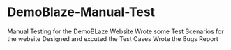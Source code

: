 # DemoBlaze-Manual-Test
Manual Testing for the DemoBLaze Website
Wrote some Test Scenarios for the website
Designed and excuted the Test Cases
Wrote the Bugs Report
